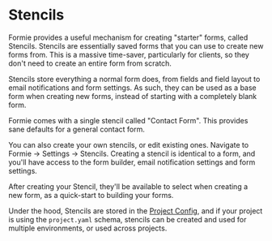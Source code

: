 # Stencils
Formie provides a useful mechanism for creating "starter" forms, called Stencils. Stencils are essentially saved forms that you can use to create new forms from. This is a massive time-saver, particularly for clients, so they don't need to create an entire form from scratch.

Stencils store everything a normal form does, from fields and field layout to email notifications and form settings. As such, they can be used as a base form when creating new forms, instead of starting with a completely blank form.

Formie comes with a single stencil called "Contact Form". This provides sane defaults for a general contact form.

You can also create your own stencils, or edit existing ones. Navigate to Formie → Settings → Stencils. Creating a stencil is identical to a form, and you'll have access to the form builder, email notification settings and form settings.

After creating your Stencil, they'll be available to select when creating a new form, as a quick-start to building your forms.

Under the hood, Stencils are stored in the [Project Config](https://craftcms.com/docs/4.x/project-config.html), and if your project is using the `project.yaml` schema, stencils can be created and used for multiple environments, or used across projects.